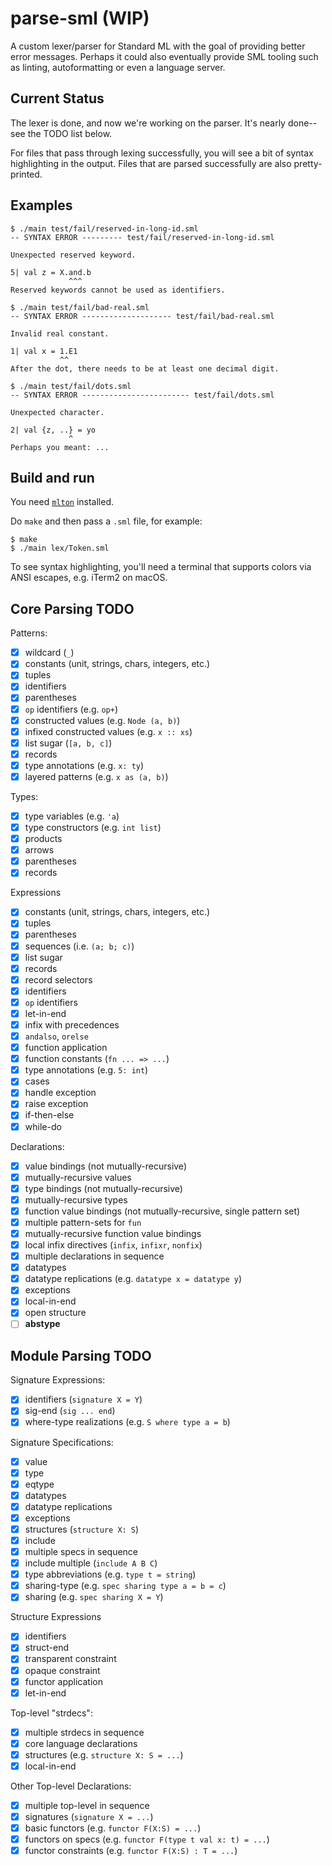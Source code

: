 # parse-sml (WIP)

A custom lexer/parser for Standard ML with the goal of providing
better error messages. Perhaps it could also eventually provide SML tooling
such as linting, autoformatting or even a language server.

## Current Status

The lexer is done, and now we're working on the parser. It's nearly
done--see the TODO list below.

For files that pass through lexing successfully, you will see a bit of syntax
highlighting in the output. Files that are parsed successfully are
also pretty-printed.

## Examples

```
$ ./main test/fail/reserved-in-long-id.sml
-- SYNTAX ERROR --------- test/fail/reserved-in-long-id.sml

Unexpected reserved keyword.

5| val z = X.and.b
             ^^^
Reserved keywords cannot be used as identifiers.
```

```
$ ./main test/fail/bad-real.sml
-- SYNTAX ERROR -------------------- test/fail/bad-real.sml

Invalid real constant.

1| val x = 1.E1
           ^^
After the dot, there needs to be at least one decimal digit.
```

```
$ ./main test/fail/dots.sml
-- SYNTAX ERROR ------------------------ test/fail/dots.sml

Unexpected character.

2| val {z, ..} = yo
             ^
Perhaps you meant: ...
```

## Build and run

You need [`mlton`](http://mlton.org/) installed.

Do `make` and then pass a `.sml` file, for example:
```
$ make
$ ./main lex/Token.sml
```

To see syntax highlighting, you'll need a terminal that supports colors via
ANSI escapes, e.g. iTerm2 on macOS.

## Core Parsing TODO

Patterns:
- [x] wildcard (`_`)
- [x] constants (unit, strings, chars, integers, etc.)
- [x] tuples
- [x] identifiers
- [x] parentheses
- [x] `op` identifiers (e.g. `op+`)
- [x] constructed values (e.g. `Node (a, b)`)
- [x] infixed constructed values (e.g. `x :: xs`)
- [x] list sugar (`[a, b, c]`)
- [x] records
- [x] type annotations (e.g. `x: ty`)
- [x] layered patterns (e.g. `x as (a, b)`)

Types:
- [x] type variables (e.g. `'a`)
- [x] type constructors (e.g. `int list`)
- [x] products
- [x] arrows
- [x] parentheses
- [x] records

Expressions
- [x] constants (unit, strings, chars, integers, etc.)
- [x] tuples
- [x] parentheses
- [x] sequences (i.e. `(a; b; c)`)
- [x] list sugar
- [x] records
- [x] record selectors
- [x] identifiers
- [x] `op` identifiers
- [x] let-in-end
- [x] infix with precedences
- [x] `andalso`, `orelse`
- [x] function application
- [x] function constants (`fn ... => ...`)
- [x] type annotations (e.g. `5: int`)
- [x] cases
- [x] handle exception
- [x] raise exception
- [x] if-then-else
- [x] while-do

Declarations:
- [x] value bindings (not mutually-recursive)
- [x] mutually-recursive values
- [x] type bindings (not mutually-recursive)
- [x] mutually-recursive types
- [x] function value bindings (not mutually-recursive, single pattern set)
- [x] multiple pattern-sets for `fun`
- [x] mutually-recursive function value bindings
- [x] local infix directives (`infix`, `infixr`, `nonfix`)
- [x] multiple declarations in sequence
- [x] datatypes
- [x] datatype replications (e.g. `datatype x = datatype y`)
- [x] exceptions
- [x] local-in-end
- [x] open structure
- [ ] **abstype**

## Module Parsing TODO

Signature Expressions:
- [x] identifiers (`signature X = Y`)
- [x] sig-end (`sig ... end`)
- [x] where-type realizations (e.g. `S where type a = b`)

Signature Specifications:
- [x] value
- [x] type
- [x] eqtype
- [x] datatypes
- [x] datatype replications
- [x] exceptions
- [x] structures (`structure X: S`)
- [x] include
- [x] multiple specs in sequence
- [x] include multiple (`include A B C`)
- [x] type abbreviations (e.g. `type t = string`)
- [x] sharing-type (e.g. `spec sharing type a = b = c`)
- [x] sharing (e.g. `spec sharing X = Y`)

Structure Expressions
- [x] identifiers
- [x] struct-end
- [x] transparent constraint
- [x] opaque constraint
- [x] functor application
- [x] let-in-end

Top-level "strdecs":
- [x] multiple strdecs in sequence
- [x] core language declarations
- [x] structures (e.g. `structure X: S = ...`)
- [x] local-in-end

Other Top-level Declarations:
- [x] multiple top-level in sequence
- [x] signatures (`signature X = ...`)
- [x] basic functors (e.g. `functor F(X:S) = ...`)
- [x] functors on specs (e.g. `functor F(type t val x: t) = ...`)
- [x] functor constraints (e.g. `functor F(X:S) : T = ...`)
